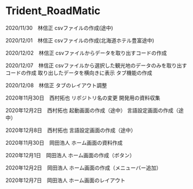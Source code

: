 # Trident_RoadMatic
2020/11/30　林信正
csvファイルの作成(途中)

2020/12/01　林信正
csvファイルの作成(北海道ホテル豊富途中)

2020/12/02　林信正
csvファイルからデータを取り出すコードの作成

2020/12/07　林信正
csvファイルから選択した観光地のデータのみを取り出すコードの作成
取り出したデータを横向きに表示
タブ機能の作成

2020/12/08　林信正
タブのレイアウト調整

2020年11月30日　西村拓也
リポジトリ名の変更
開発用の資料収集

2020年12月2日　西村拓也 
起動画面の作成（途中） 
言語設定画面の作成（途中）

2020年12月8日　西村拓也
言語設定画面の作成（途中）

2020年11月30日　岡田浩人
ホーム画面の資料作成

2020年12月1日　岡田浩人
ホーム画面の作成（ボタン）

2020年12月2日　岡田浩人
ホーム画面の作成（メニューバー追加）

2020年12月7日　岡田浩人
ホーム画面のレイアウト